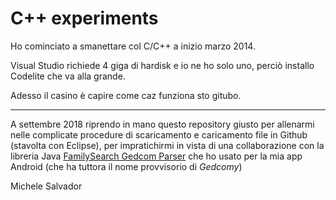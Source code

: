 C++ experiments
====

Ho cominciato a smanettare col C/C++ a inizio marzo 2014. 

Visual Studio richiede 4 giga di hardisk e io ne ho solo uno, perciò installo Codelite che va alla grande.

Adesso il casino è capire come caz funziona sto gitubo.

---

A settembre 2018 riprendo in mano questo repository giusto per allenarmi nelle complicate procedure di scaricamento e caricamento file in Github (stavolta con Eclipse), per impratichirmi in vista di una collaborazione con la libreria Java [FamilySearch Gedcom Parser](https://github.com/FamilySearch/Gedcom) che ho usato per la mia app Android (che ha tuttora il nome provvisorio di _Gedcomy_)

Michele Salvador
